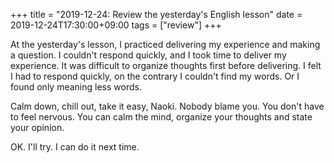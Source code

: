 +++
title =  "2019-12-24: Review the yesterday's English lesson"
date = 2019-12-24T17:30:00+09:00
tags = ["review"]
+++

At the yesterday's lesson, I practiced delivering my experience and making a question.
I couldn't respond quickly, and I took time to deliver my experience.
It was difficult to organize thoughts first before delivering.
I felt I had to respond quickly, on the contrary I couldn't find my words.
Or I found only meaning less words.

Calm down, chill out, take it easy, Naoki.
Nobody blame you. You don't have to feel nervous.
You can calm the mind, organize your thoughts and state your opinion.

OK. I'll try. I can do it next time.
